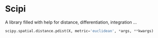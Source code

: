 # Scipi

A library filled with help for distance, differentiation, integration ...

```python
scipy.spatial.distance.pdist(X, metric='euclidean', *args, **kwargs)
```
